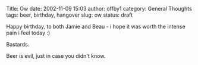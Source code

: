 Title: Ow
date: 2002-11-09 15:03
author: offby1
category: General Thoughts
tags: beer, birthday, hangover
slug: ow
status: draft

Happy birthday, to both Jamie and Beau - i hope it was worth the intense pain i feel today :)

Bastards.

Beer is evil, just in case you didn\'t know.
